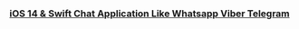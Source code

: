 ### [iOS 14 & Swift Chat Application Like Whatsapp Viber Telegram](https://www.udemy.com/course/ios-14-swift-chat-application-like-whatsapp-viber-telegram/)


